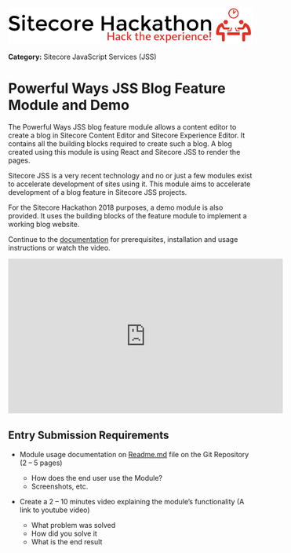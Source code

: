 ![Hackathon Logo](documentation/images/hackathon.png?raw=true "Hackathon Logo")

**Category:** Sitecore JavaScript Services (JSS)

# Powerful Ways JSS Blog Feature Module and Demo

The Powerful Ways JSS blog feature module allows a content editor to create a blog in Sitecore Content Editor and Sitecore Experience Editor. It contains all the building blocks required to create such a blog. A blog created using this module is using React and Sitecore JSS to render the pages.

Sitecore JSS is a very recent technology and no or just a few modules exist to accelerate development of sites using it. This module aims to accelerate development of a blog feature in Sitecore JSS projects.

For the Sitecore Hackathon 2018 purposes, a demo module is also provided. It uses the building blocks of the feature module to implement a working blog website.

Continue to the [documentation](documentation) for prerequisites, installation and usage instructions or watch the video.

<iframe width="560" height="315" src="https://www.youtube.com/embed/tamNwsiTMWg?rel=0" frameborder="0" allow="encrypted-media" allowfullscreen></iframe>


## Entry Submission Requirements 

- Module usage documentation on [Readme.md](documentation) file on the Git Repository (2 – 5 pages)
  - How does the end user use the Module?
  - Screenshots, etc.

- Create a 2 – 10 minutes video explaining the module’s functionality (A link to youtube video)
  - What problem was solved
  - How did you solve it
  - What is the end result
